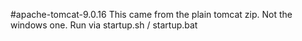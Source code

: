 #apache-tomcat-9.0.16
This came from the plain tomcat zip. Not the windows one.
Run via startup.sh / startup.bat